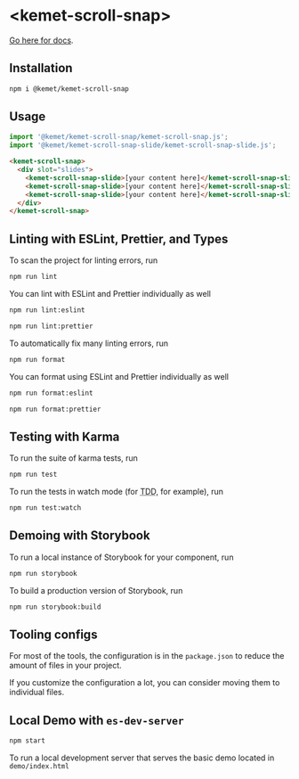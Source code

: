 # \<kemet-scroll-snap>

[Go here for docs](http://kemet.online/scrollsnap).

## Installation
```bash
npm i @kemet/kemet-scroll-snap
```

## Usage
```js
import '@kemet/kemet-scroll-snap/kemet-scroll-snap.js';
import '@kemet/kemet-scroll-snap-slide/kemet-scroll-snap-slide.js';
```

```html
<kemet-scroll-snap>
  <div slot="slides">
    <kemet-scroll-snap-slide>[your content here]</kemet-scroll-snap-slide>
    <kemet-scroll-snap-slide>[your content here]</kemet-scroll-snap-slide>
    <kemet-scroll-snap-slide>[your content here]</kemet-scroll-snap-slide>
  </div>
</kemet-scroll-snap>
```

## Linting with ESLint, Prettier, and Types
To scan the project for linting errors, run
```bash
npm run lint
```

You can lint with ESLint and Prettier individually as well
```bash
npm run lint:eslint
```
```bash
npm run lint:prettier
```

To automatically fix many linting errors, run
```bash
npm run format
```

You can format using ESLint and Prettier individually as well
```bash
npm run format:eslint
```
```bash
npm run format:prettier
```

## Testing with Karma
To run the suite of karma tests, run
```bash
npm run test
```

To run the tests in watch mode (for <abbr title="test driven development">TDD</abbr>, for example), run

```bash
npm run test:watch
```

## Demoing with Storybook
To run a local instance of Storybook for your component, run
```bash
npm run storybook
```

To build a production version of Storybook, run
```bash
npm run storybook:build
```


## Tooling configs

For most of the tools, the configuration is in the `package.json` to reduce the amount of files in your project.

If you customize the configuration a lot, you can consider moving them to individual files.

## Local Demo with `es-dev-server`
```bash
npm start
```
To run a local development server that serves the basic demo located in `demo/index.html`
